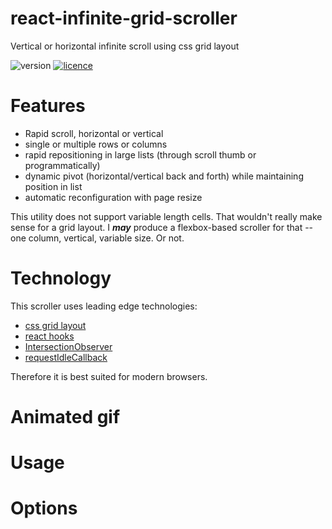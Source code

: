 # react-infinite-grid-scroller
Vertical or horizontal infinite scroll using css grid layout

![version](https://img.shields.io/badge/version-1.0.0--Beta--1-blue) [![licence](https://img.shields.io/badge/licence-MIT-green)](https://github.com/HenrikBechmann/react-infinite-grid-scroller/blob/master/LICENSE.md)

# Features

- Rapid scroll, horizontal or vertical
- single or multiple rows or columns
- rapid repositioning in large lists (through scroll thumb or programmatically)
- dynamic pivot (horizontal/vertical back and forth) while maintaining position in list
- automatic reconfiguration with page resize

This utility does not support variable length cells. That wouldn't really make sense for a grid layout. I ***may*** produce a flexbox-based scroller for that -- one column, vertical, variable size. Or not.

# Technology

This scroller uses leading edge technologies:
- [css grid layout](https://css-tricks.com/snippets/css/complete-guide-grid/)
- [react hooks](https://reactjs.org/docs/hooks-intro.html)
- [IntersectionObserver](https://developer.mozilla.org/en-US/docs/Web/API/Intersection_Observer_API)
- [requestIdleCallback](https://developer.mozilla.org/en-US/docs/Web/API/Window/requestIdleCallback)

Therefore it is best suited for modern browsers.

# Animated gif

# Usage

# Options
